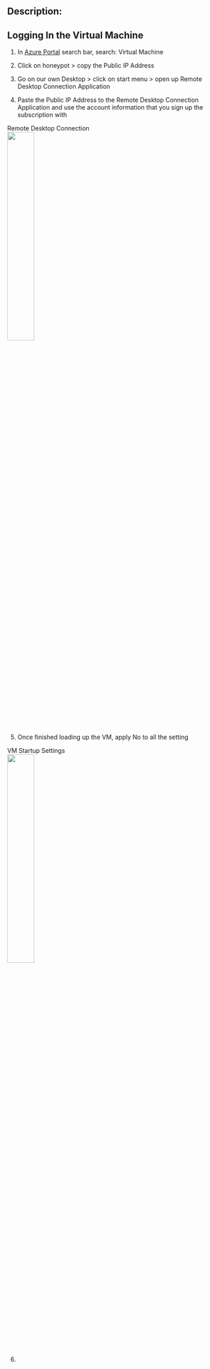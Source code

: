 <h2>Description:</h2>

<h2>Logging In the Virtual Machine</h2>

1. In [Azure Portal](https://portal.azure.com/?quickstart=true#home) search bar, search: Virtual Machine

2. Click on honeypot > copy the Public IP Address

3. Go on our own Desktop > click on start menu > open up Remote Desktop Connection Application

4. Paste the Public IP Address to the Remote Desktop Connection Application and use the account information that you sign up the subscription with

<p align="left">
Remote Desktop Connection<br/>
<img src="https://i.imgur.com/WHRlnQp.png" height="35%" width="35%" alt=""/>
<br />

5. Once finished loading up the VM, apply No to all the setting

<p align="left">
VM Startup Settings<br/>
<img src="https://i.imgur.com/4tnLZkG.png" height="35%" width="35%" alt=""/>
<br />

6. 

